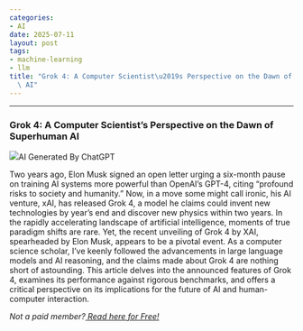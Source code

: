 ```yaml
---
categories:
- AI
date: 2025-07-11
layout: post
tags:
- machine-learning
- llm
title: "Grok 4: A Computer Scientist\u2019s Perspective on the Dawn of Superhuman\
  \ AI"
---
```



* * *

### Grok 4: A Computer Scientist’s Perspective on the Dawn of Superhuman AI

![](https://cdn-images-1.medium.com/max/800/1*FhSInArZUrD4WFOBgYIqjw.png)AI Generated By ChatGPT

Two years ago, Elon Musk signed an open letter urging a six-month pause on training AI systems more powerful than OpenAI’s GPT-4, citing “profound risks to society and humanity.” Now, in a move some might call ironic, his AI venture, xAI, has released Grok 4, a model he claims could invent new technologies by year’s end and discover new physics within two years. In the rapidly accelerating landscape of artificial intelligence, moments of true paradigm shifts are rare. Yet, the recent unveiling of Grok 4 by XAI, spearheaded by Elon Musk, appears to be a pivotal event. As a computer science scholar, I’ve keenly followed the advancements in large language models and AI reasoning, and the claims made about Grok 4 are nothing short of astounding. This article delves into the announced features of Grok 4, examines its performance against rigorous benchmarks, and offers a critical perspective on its implications for the future of AI and human-computer interaction.

 _Not a paid member?_[ _Read here for Free!_](https://medium.com/techthync/grok-4-a-computer-scientists-perspective-on-the-dawn-of-superhuman-ai-1a3de5222df9?sk=f97a6d2723d055e2960936affda400a3)